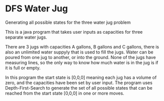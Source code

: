 # DFS Water Jug
Generating all possible states for the three water jug problem

This is a java program that takes user inputs as capacities for three separate water jugs.

There are 3 jugs with capacities A gallons, B gallons and C gallons, there is also an unlimited water suppyly that is used to fill the jugs. Water can be poured from one jug to another, or into the ground. None of the jugs have measuring lines, so the only way to know how much water is in the jug is if it is full or empty.

In this program the start state is [0,0,0] meaning each jug has a volume of zero, and the capacities have been set by user input. The program uses Depth-First-Search to generate the set of all possible states that can be reached from the start state [0,0,0] in one or more moves.
